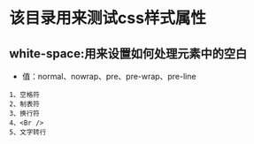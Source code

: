 # 该目录用来测试css样式属性

## white-space:用来设置如何处理元素中的空白
* 值：normal、nowrap、pre、pre-wrap、pre-line
```
1、空格符
2、制表符
3、换行符
4、<Br />
5、文字转行
```